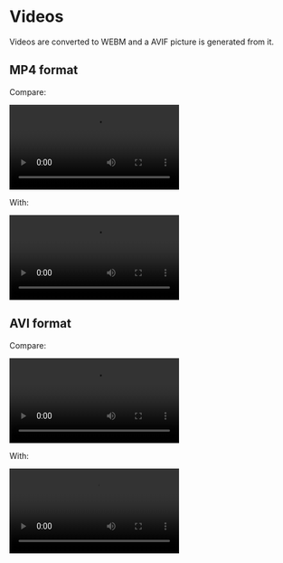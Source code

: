 # Videos

Videos are converted to WEBM and a AVIF picture is generated from it.

## MP4 format

Compare:

![MP4](medias/forest-large.mp4)

With:

![WebM](medias/forest-large.webm)

## AVI format

Compare:

![AVI](medias/aurora.avi)

With:

![MP4](medias/aurora.mp4)
